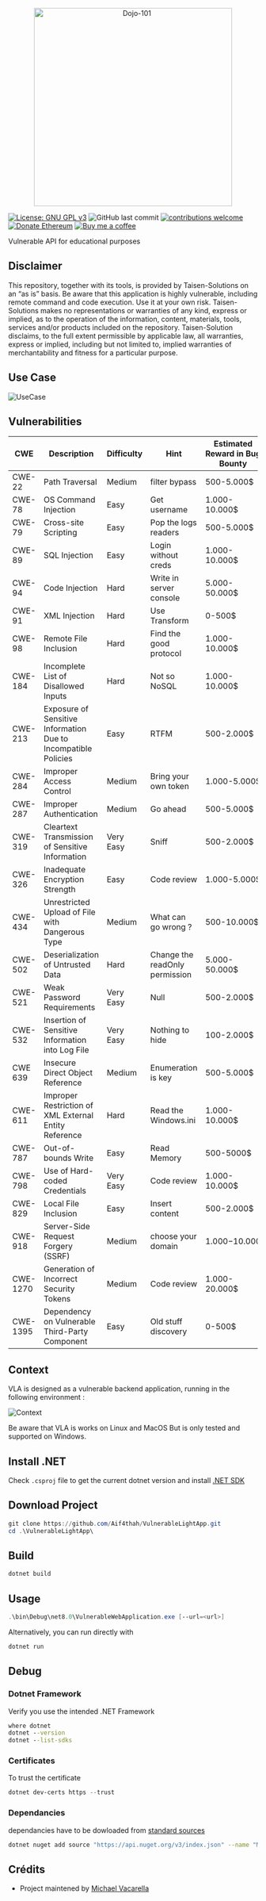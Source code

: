 <p align="center">
    <img src="./Logo-VLA.jpg" alt="Dojo-101" style="width: 400px;" />
</p>

[![License: GNU GPL v3](https://img.shields.io/badge/License-GPLv3-blue.svg)](https://www.gnu.org/licenses/gpl-3.0)
![GitHub last commit](https://img.shields.io/github/last-commit/Aif4thah/VulnerableLightApp)
[![contributions welcome](https://img.shields.io/badge/contributions-welcome-brightgreen.svg?style=flat)](https://github.com/Aif4thah/Dojo-101/pulls)
[![Donate Ethereum](https://img.shields.io/badge/ETH-donate-4E8EE9.svg?style=flat-square&logo=ethereum)](https://etherscan.io/address/0xcC424e30Ff6eEAb4E6B3A900c5446038F858b314)
[![Buy me a coffee](https://img.shields.io/badge/buy%20me%20a-coffee-yellow)](https://www.buymeacoffee.com/taisensolutions)

Vulnerable API for educational purposes


## Disclaimer

This repository, together with its tools, is provided by Taisen-Solutions on an “as is” basis. Be aware that this application is highly vulnerable, including remote command and code execution. Use it at your own risk.
Taisen-Solutions makes no representations or warranties of any kind, express or implied, as to the operation of the information, content, materials, tools, services and/or products included on the repository. Taisen-Solution disclaims, to the full extent permissible by applicable law, all warranties, express or implied, including but not limited to, implied warranties of merchantability and fitness for a particular purpose.


## Use Case

![UseCase](./VLAusecase.drawio.png)


## Vulnerabilities

| CWE | Description | Difficulty | Hint | Estimated Reward in Bug Bounty |
|----|---|----|---|----|
| CWE-22 | Path Traversal | Medium | filter bypass | 500-5.000$ |
| CWE-78 | OS Command Injection | Easy | Get username | 1.000-10.000$|
| CWE-79 | Cross-site Scripting | Easy | Pop the logs readers | 500-5.000$ |
| CWE-89 | SQL Injection | Easy | Login without creds | 1.000-10.000$ |
| CWE-94 | Code Injection| Hard | Write in server console | 5.000-50.000$ |
| CWE-91 | XML Injection | Hard | Use Transform | 0-500$ |
| CWE-98 | Remote File Inclusion | Hard | Find the good protocol | 1.000-10.000$ |
| CWE-184 | Incomplete List of Disallowed Inputs | Hard | Not so NoSQL | 1.000-10.000$|
| CWE-213 | Exposure of Sensitive Information Due to Incompatible Policies | Easy | RTFM | 500-2.000$ |
| CWE-284 | Improper Access Control | Medium | Bring your own token | 1.000-5.000$ |
| CWE-287 | Improper Authentication | Medium | Go ahead | 500-5.000$ |
| CWE-319 | Cleartext Transmission of Sensitive Information | Very Easy | Sniff | 500-2.000$ |
| CWE-326 | Inadequate Encryption Strength | Easy | Code review | 1.000-5.000$ |
| CWE-434 | Unrestricted Upload of File with Dangerous Type | Medium | What can go wrong ? | 500-10.000$ |
| CWE-502 | Deserialization of Untrusted Data | Hard | Change the readOnly permission | 5.000-50.000$ |
| CWE-521 | Weak Password Requirements | Very Easy | Null | 500-2.000$ |
| CWE-532 | Insertion of Sensitive Information into Log File | Very Easy | Nothing to hide |100-2.000$ |
| CWE 639 | Insecure Direct Object Reference | Medium | Enumeration is key |500-5.000$ |
| CWE-611 | Improper Restriction of XML External Entity Reference | Hard | Read the Windows.ini | 1.000-10.000$ |
| CWE-787 | Out-of-bounds Write | Easy | Read Memory | 500-5000$ |
| CWE-798 | Use of Hard-coded Credentials | Very Easy | Code review | 1.000-10.000$ |
| CWE-829 | Local File Inclusion | Easy | Insert content | 500-2.000$|
| CWE-918 | Server-Side Request Forgery (SSRF) | Medium | choose your domain | 1.000$-10.000$|
| CWE-1270 | Generation of Incorrect Security Tokens | Medium | Code review | 1.000-20.000$ |
| CWE-1395 | Dependency on Vulnerable Third-Party Component | Easy | Old stuff discovery | 0-500$ |


## Context

VLA is designed as a vulnerable backend application, running in the following environment : 

![Context](./Context.png)

Be aware that VLA is works on Linux and MacOS But is only tested and supported on Windows.


## Install .NET

Check `.csproj` file to get the current dotnet version and install [.NET SDK](https://dotnet.microsoft.com/en-us/download)


## Download Project

```PowerShell
git clone https://github.com/Aif4thah/VulnerableLightApp.git
cd .\VulnerableLightApp\
```

## Build

```PowerShell
dotnet build
```

## Usage

```PowerShell
.\bin\Debug\net8.0\VulnerableWebApplication.exe [--url=<url>]
```

Alternatively, you can run directly with

```PowerShell
dotnet run
```



## Debug 

### Dotnet Framework

Verify you use the intended .NET Framework

```cmd
where dotnet
dotnet --version
dotnet --list-sdks
```


### Certificates

To trust the certificate

```PowerShell
dotnet dev-certs https --trust
```


### Dependancies

dependancies have to be dowloaded from [standard sources](https://go.microsoft.com/fwlink/?linkid=848054)

```sh
dotnet nuget add source "https://api.nuget.org/v3/index.json" --name "Microsoft"
```


## Crédits

* Project maintened by [Michael Vacarella](https://github.com/Aif4thah)